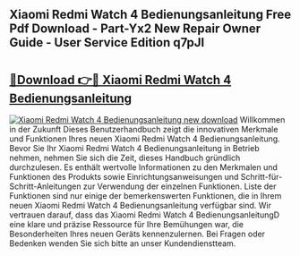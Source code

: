 ## Xiaomi Redmi Watch 4 Bedienungsanleitung Free Pdf Download - Part-Yx2 New Repair Owner Guide - User Service Edition q7pJI

# <h2><a href="http://df587h5.blite.top/?on=Xiaomi+Redmi+Watch+4+Bedienungsanleitung">🔗Download 👉🔴 Xiaomi Redmi Watch 4 Bedienungsanleitung</a></h2>

[![Xiaomi Redmi Watch 4 Bedienungsanleitung new download](https://i.imgur.com/lujVjoI.png)](http://df587h5.blite.top/?on=Xiaomi+Redmi+Watch+4+Bedienungsanleitung)
Willkommen in der Zukunft Dieses Benutzerhandbuch zeigt die innovativen Merkmale und Funktionen Ihres neuen Xiaomi Redmi Watch 4 Bedienungsanleitung. Bevor Sie Ihr Xiaomi Redmi Watch 4 Bedienungsanleitung in Betrieb nehmen, nehmen Sie sich die Zeit, dieses Handbuch gründlich durchzulesen. Es enthält wertvolle Informationen zu den Merkmalen und Funktionen des Produkts sowie Einrichtungsanweisungen und Schritt-für-Schritt-Anleitungen zur Verwendung der einzelnen Funktionen. Liste der Funktionen sind nur einige der bemerkenswerten Funktionen, die in Ihrem neuen Xiaomi Redmi Watch 4 Bedienungsanleitung verfügbar sind. Wir vertrauen darauf, dass das Xiaomi Redmi Watch 4 BedienungsanleitungD eine klare und präzise Ressource für Ihre Bemühungen war, die Besonderheiten Ihres neuen Geräts kennenzulernen. Bei Fragen oder Bedenken wenden Sie sich bitte an unser Kundendienstteam.
